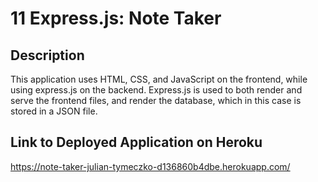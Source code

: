 # 11 Express.js: Note Taker

## Description
This application uses HTML, CSS, and JavaScript on the frontend, while using express.js on the backend. Express.js
is used to both render and serve the frontend files, and render the database, which in this case is stored in a 
JSON file. 

## Link to Deployed Application on Heroku
https://note-taker-julian-tymeczko-d136860b4dbe.herokuapp.com/